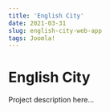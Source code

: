 ```yaml
---
title: 'English City'
date: 2021-03-31
slug: english-city-web-app
tags: Joomla!
---
```


# English City

Project description here...
